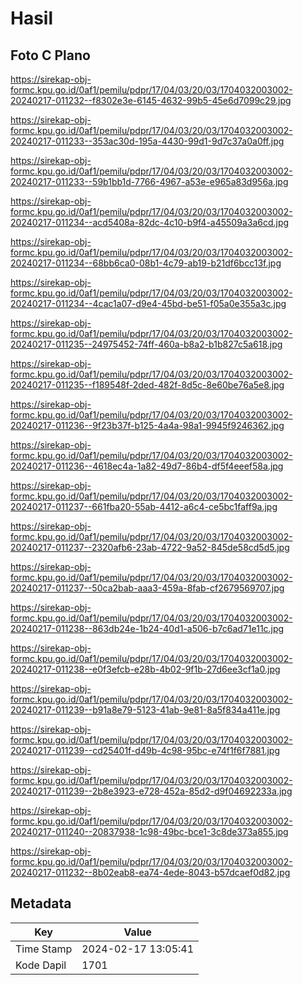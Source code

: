 # Hasil

## Foto C Plano

https://sirekap-obj-formc.kpu.go.id/0af1/pemilu/pdpr/17/04/03/20/03/1704032003002-20240217-011232--f8302e3e-6145-4632-99b5-45e6d7099c29.jpg

https://sirekap-obj-formc.kpu.go.id/0af1/pemilu/pdpr/17/04/03/20/03/1704032003002-20240217-011233--353ac30d-195a-4430-99d1-9d7c37a0a0ff.jpg

https://sirekap-obj-formc.kpu.go.id/0af1/pemilu/pdpr/17/04/03/20/03/1704032003002-20240217-011233--59b1bb1d-7766-4967-a53e-e965a83d956a.jpg

https://sirekap-obj-formc.kpu.go.id/0af1/pemilu/pdpr/17/04/03/20/03/1704032003002-20240217-011234--acd5408a-82dc-4c10-b9f4-a45509a3a6cd.jpg

https://sirekap-obj-formc.kpu.go.id/0af1/pemilu/pdpr/17/04/03/20/03/1704032003002-20240217-011234--68bb6ca0-08b1-4c79-ab19-b21df6bcc13f.jpg

https://sirekap-obj-formc.kpu.go.id/0af1/pemilu/pdpr/17/04/03/20/03/1704032003002-20240217-011234--4cac1a07-d9e4-45bd-be51-f05a0e355a3c.jpg

https://sirekap-obj-formc.kpu.go.id/0af1/pemilu/pdpr/17/04/03/20/03/1704032003002-20240217-011235--24975452-74ff-460a-b8a2-b1b827c5a618.jpg

https://sirekap-obj-formc.kpu.go.id/0af1/pemilu/pdpr/17/04/03/20/03/1704032003002-20240217-011235--f189548f-2ded-482f-8d5c-8e60be76a5e8.jpg

https://sirekap-obj-formc.kpu.go.id/0af1/pemilu/pdpr/17/04/03/20/03/1704032003002-20240217-011236--9f23b37f-b125-4a4a-98a1-9945f9246362.jpg

https://sirekap-obj-formc.kpu.go.id/0af1/pemilu/pdpr/17/04/03/20/03/1704032003002-20240217-011236--4618ec4a-1a82-49d7-86b4-df5f4eeef58a.jpg

https://sirekap-obj-formc.kpu.go.id/0af1/pemilu/pdpr/17/04/03/20/03/1704032003002-20240217-011237--661fba20-55ab-4412-a6c4-ce5bc1faff9a.jpg

https://sirekap-obj-formc.kpu.go.id/0af1/pemilu/pdpr/17/04/03/20/03/1704032003002-20240217-011237--2320afb6-23ab-4722-9a52-845de58cd5d5.jpg

https://sirekap-obj-formc.kpu.go.id/0af1/pemilu/pdpr/17/04/03/20/03/1704032003002-20240217-011237--50ca2bab-aaa3-459a-8fab-cf2679569707.jpg

https://sirekap-obj-formc.kpu.go.id/0af1/pemilu/pdpr/17/04/03/20/03/1704032003002-20240217-011238--863db24e-1b24-40d1-a506-b7c6ad71e11c.jpg

https://sirekap-obj-formc.kpu.go.id/0af1/pemilu/pdpr/17/04/03/20/03/1704032003002-20240217-011238--e0f3efcb-e28b-4b02-9f1b-27d6ee3cf1a0.jpg

https://sirekap-obj-formc.kpu.go.id/0af1/pemilu/pdpr/17/04/03/20/03/1704032003002-20240217-011239--b91a8e79-5123-41ab-9e81-8a5f834a411e.jpg

https://sirekap-obj-formc.kpu.go.id/0af1/pemilu/pdpr/17/04/03/20/03/1704032003002-20240217-011239--cd25401f-d49b-4c98-95bc-e74f1f6f7881.jpg

https://sirekap-obj-formc.kpu.go.id/0af1/pemilu/pdpr/17/04/03/20/03/1704032003002-20240217-011239--2b8e3923-e728-452a-85d2-d9f04692233a.jpg

https://sirekap-obj-formc.kpu.go.id/0af1/pemilu/pdpr/17/04/03/20/03/1704032003002-20240217-011240--20837938-1c98-49bc-bce1-3c8de373a855.jpg

https://sirekap-obj-formc.kpu.go.id/0af1/pemilu/pdpr/17/04/03/20/03/1704032003002-20240217-011232--8b02eab8-ea74-4ede-8043-b57dcaef0d82.jpg


## Metadata

| Key        | Value               |
| ---------- | ------------------- |
| Time Stamp | 2024-02-17 13:05:41 |
| Kode Dapil | 1701                |



